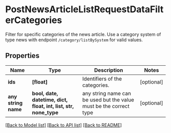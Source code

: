 # PostNewsArticleListRequestDataFilterCategories

Filter for specific categories of the news article. Use a category system of type news with endpoint `/category/listBySystem` for valid values.

## Properties
Name | Type | Description | Notes
------------ | ------------- | ------------- | -------------
**ids** | **[float]** | Identifiers of the categories. | [optional] 
**any string name** | **bool, date, datetime, dict, float, int, list, str, none_type** | any string name can be used but the value must be the correct type | [optional]

[[Back to Model list]](../README.md#documentation-for-models) [[Back to API list]](../README.md#documentation-for-api-endpoints) [[Back to README]](../README.md)


